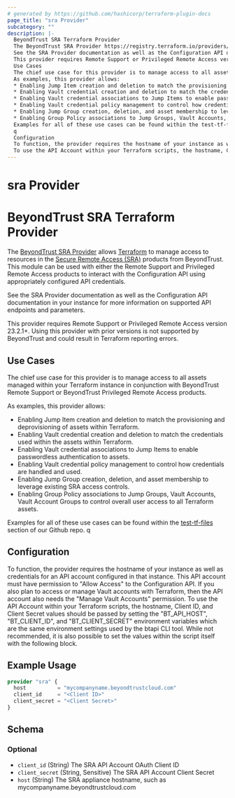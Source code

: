 ```yaml
---
# generated by https://github.com/hashicorp/terraform-plugin-docs
page_title: "sra Provider"
subcategory: ""
description: |-
  BeyondTrust SRA Terraform Provider
  The BeyondTrust SRA Provider https://registry.terraform.io/providers/beyondtrust/sra/latest/docs allows Terraform https://terraform.io to manage access to resources in the Secure Remote Access (SRA) https://www.beyondtrust.com/secure-remote-access products from BeyondTrust.  This module can be used with either the Remote Support and Privileged Remote Access products to interact with the Configuration API using appropriately configured API credentials.
  See the SRA Provider documentation as well as the Configuration API documentation in your instance for more information on supported API endpoints and parameters.
  This provider requires Remote Support or Privileged Remote Access version 23.2.1+. Using this provider with prior versions is not supported by BeyondTrust and could result in Terraform reporting errors.
  Use Cases
  The chief use case for this provider is to manage access to all assets managed within your Terraform instance in conjunction with BeyondTrust Remote Support or BeyondTrust Privileged Remote Access products.
  As examples, this provider allows:
  * Enabling Jump Item creation and deletion to match the provisioning and deprovisioning of assets within Terraform.
  * Enabling Vault credential creation and deletion to match the credentials used within the assets within Terraform.
  * Enabling Vault credential associations to Jump Items to enable passwordless authentication to assets.
  * Enabling Vault credential policy management to control how credentials are handled and used.
  * Enabling Jump Group creation, deletion, and asset membership to leverage existing SRA access controls.
  * Enabling Group Policy associations to Jump Groups, Vault Accounts, Vault Account Groups to control overall user access to all Terraform assets.
  Examples for all of these use cases can be found within the test-tf-files https://github.com/BeyondTrust/terraform-provider-sra/tree/main/test-tf-files section of our Github repo.
  q
  Configuration
  To function, the provider requires the hostname of your instance as well as credentials for an API account configured in that instance. This API account must have permission to "Allow Access" to the Configuration API. If you also plan to access or manage Vault accounts with Terraform, then the API account also needs the "Manage Vault Accounts" permission.
  To use the API Account within your Terraform scripts, the hostname, Client ID, and Client Secret values should be passed by setting the \"BTAPIHOST\", \"BTCLIENTID\", and \"BTCLIENTSECRET\" environment variables which are the same environment settings used by the btapi CLI tool.  While not recommended, it is also possible to set the values within the script itself with the following block.
---
```


# sra Provider

# BeyondTrust SRA Terraform Provider

The [BeyondTrust SRA Provider](https://registry.terraform.io/providers/beyondtrust/sra/latest/docs) allows [Terraform](https://terraform.io) to manage access to resources in the [Secure Remote Access (SRA)](https://www.beyondtrust.com/secure-remote-access) products from BeyondTrust.  This module can be used with either the Remote Support and Privileged Remote Access products to interact with the Configuration API using appropriately configured API credentials.

See the SRA Provider documentation as well as the Configuration API documentation in your instance for more information on supported API endpoints and parameters.

This provider requires Remote Support or Privileged Remote Access version 23.2.1+. Using this provider with prior versions is not supported by BeyondTrust and could result in Terraform reporting errors.

## Use Cases

The chief use case for this provider is to manage access to all assets managed within your Terraform instance in conjunction with BeyondTrust Remote Support or BeyondTrust Privileged Remote Access products.

As examples, this provider allows:
* Enabling Jump Item creation and deletion to match the provisioning and deprovisioning of assets within Terraform.
* Enabling Vault credential creation and deletion to match the credentials used within the assets within Terraform.
* Enabling Vault credential associations to Jump Items to enable passwordless authentication to assets.
* Enabling Vault credential policy management to control how credentials are handled and used.
* Enabling Jump Group creation, deletion, and asset membership to leverage existing SRA access controls.
* Enabling Group Policy associations to Jump Groups, Vault Accounts, Vault Account Groups to control overall user access to all Terraform assets.

Examples for all of these use cases can be found within the [test-tf-files](https://github.com/BeyondTrust/terraform-provider-sra/tree/main/test-tf-files) section of our Github repo.
q
## Configuration

To function, the provider requires the hostname of your instance as well as credentials for an API account configured in that instance. This API account must have permission to "Allow Access" to the Configuration API. If you also plan to access or manage Vault accounts with Terraform, then the API account also needs the "Manage Vault Accounts" permission.
To use the API Account within your Terraform scripts, the hostname, Client ID, and Client Secret values should be passed by setting the \"BT_API_HOST\", \"BT_CLIENT_ID\", and \"BT_CLIENT_SECRET\" environment variables which are the same environment settings used by the btapi CLI tool.  While not recommended, it is also possible to set the values within the script itself with the following block.

## Example Usage

```terraform
provider "sra" {
  host          = "mycompanyname.beyondtrustcloud.com"
  client_id     = "<Client ID>"
  client_secret = "<Client Secret>"
}
```

<!-- schema generated by tfplugindocs -->
## Schema

### Optional

- `client_id` (String) The SRA API Account OAuth Client ID
- `client_secret` (String, Sensitive) The SRA API Account Client Secret
- `host` (String) The SRA appliance hostname, such as mycompanyname.beyondtrustcloud.com
